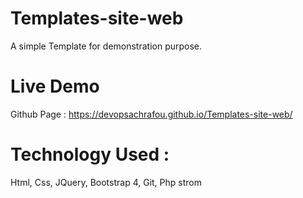 # Templates-site-web
A simple Template for demonstration purpose.

# Live Demo
Github Page : https://devopsachrafou.github.io/Templates-site-web/

# Technology Used : 
Html, Css, JQuery, Bootstrap 4, Git, Php strom
